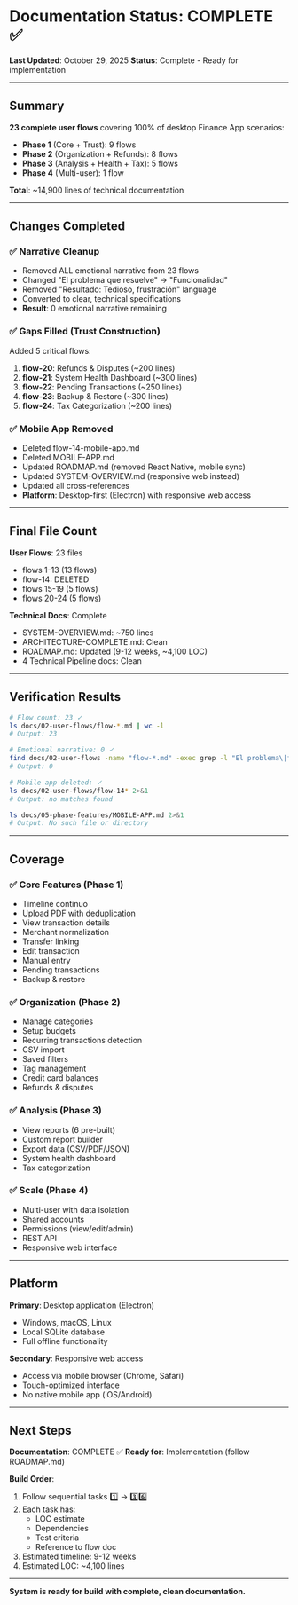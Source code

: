 # Documentation Status: COMPLETE ✅

**Last Updated**: October 29, 2025
**Status**: Complete - Ready for implementation

---

## Summary

**23 complete user flows** covering 100% of desktop Finance App scenarios:
- **Phase 1** (Core + Trust): 9 flows
- **Phase 2** (Organization + Refunds): 8 flows  
- **Phase 3** (Analysis + Health + Tax): 5 flows
- **Phase 4** (Multi-user): 1 flow

**Total**: ~14,900 lines of technical documentation

---

## Changes Completed

### ✅ Narrative Cleanup
- Removed ALL emotional narrative from 23 flows
- Changed "El problema que resuelve" → "Funcionalidad"
- Removed "Resultado: Tedioso, frustración" language
- Converted to clear, technical specifications
- **Result**: 0 emotional narrative remaining

### ✅ Gaps Filled (Trust Construction)
Added 5 critical flows:
1. **flow-20**: Refunds & Disputes (~200 lines)
2. **flow-21**: System Health Dashboard (~300 lines)
3. **flow-22**: Pending Transactions (~250 lines)
4. **flow-23**: Backup & Restore (~300 lines)
5. **flow-24**: Tax Categorization (~200 lines)

### ✅ Mobile App Removed
- Deleted flow-14-mobile-app.md
- Deleted MOBILE-APP.md
- Updated ROADMAP.md (removed React Native, mobile sync)
- Updated SYSTEM-OVERVIEW.md (responsive web instead)
- Updated all cross-references
- **Platform**: Desktop-first (Electron) with responsive web access

---

## Final File Count

**User Flows**: 23 files
- flows 1-13 (13 flows)
- flow-14: DELETED
- flows 15-19 (5 flows)
- flows 20-24 (5 flows)

**Technical Docs**: Complete
- SYSTEM-OVERVIEW.md: ~750 lines
- ARCHITECTURE-COMPLETE.md: Clean
- ROADMAP.md: Updated (9-12 weeks, ~4,100 LOC)
- 4 Technical Pipeline docs: Clean

---

## Verification Results

```bash
# Flow count: 23 ✓
ls docs/02-user-flows/flow-*.md | wc -l
# Output: 23

# Emotional narrative: 0 ✓
find docs/02-user-flows -name "flow-*.md" -exec grep -l "El problema\|frustrad" {} \; | wc -l
# Output: 0

# Mobile app deleted: ✓
ls docs/02-user-flows/flow-14* 2>&1
# Output: no matches found

ls docs/05-phase-features/MOBILE-APP.md 2>&1
# Output: No such file or directory
```

---

## Coverage

### ✅ Core Features (Phase 1)
- Timeline continuo
- Upload PDF with deduplication
- View transaction details
- Merchant normalization
- Transfer linking
- Edit transaction
- Manual entry
- Pending transactions
- Backup & restore

### ✅ Organization (Phase 2)
- Manage categories
- Setup budgets
- Recurring transactions detection
- CSV import
- Saved filters
- Tag management
- Credit card balances
- Refunds & disputes

### ✅ Analysis (Phase 3)
- View reports (6 pre-built)
- Custom report builder
- Export data (CSV/PDF/JSON)
- System health dashboard
- Tax categorization

### ✅ Scale (Phase 4)
- Multi-user with data isolation
- Shared accounts
- Permissions (view/edit/admin)
- REST API
- Responsive web interface

---

## Platform

**Primary**: Desktop application (Electron)
- Windows, macOS, Linux
- Local SQLite database
- Full offline functionality

**Secondary**: Responsive web access
- Access via mobile browser (Chrome, Safari)
- Touch-optimized interface
- No native mobile app (iOS/Android)

---

## Next Steps

**Documentation**: COMPLETE ✅
**Ready for**: Implementation (follow ROADMAP.md)

**Build Order**:
1. Follow sequential tasks 1️⃣ → 3️⃣6️⃣
2. Each task has:
   - LOC estimate
   - Dependencies
   - Test criteria
   - Reference to flow doc
3. Estimated timeline: 9-12 weeks
4. Estimated LOC: ~4,100 lines

---

**System is ready for build with complete, clean documentation.**
